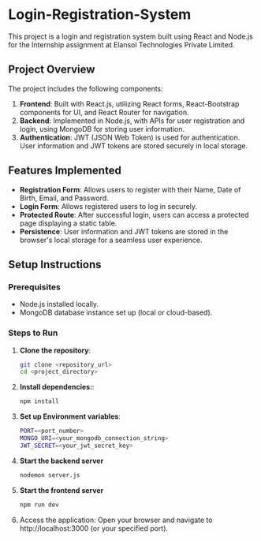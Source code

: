 # Login-Registration-System

This project is a login and registration system built using React and Node.js for the Internship assignment at Elansol Technologies Private Limited.

## Project Overview

The project includes the following components:

1. **Frontend**: Built with React.js, utilizing React forms, React-Bootstrap components for UI, and React Router for navigation.
2. **Backend**: Implemented in Node.js, with APIs for user registration and login, using MongoDB for storing user information.
3. **Authentication**: JWT (JSON Web Token) is used for authentication. User information and JWT tokens are stored securely in local storage.

## Features Implemented

- **Registration Form**: Allows users to register with their Name, Date of Birth, Email, and Password.
- **Login Form**: Allows registered users to log in securely.
- **Protected Route**: After successful login, users can access a protected page displaying a static table.
- **Persistence**: User information and JWT tokens are stored in the browser's local storage for a seamless user experience.

## Setup Instructions

### Prerequisites

- Node.js installed locally.
- MongoDB database instance set up (local or cloud-based).

### Steps to Run

1. **Clone the repository**:
   ```bash
   git clone <repository_url>
   cd <project_directory>

2. **Install dependencies:**:
   ```bash
   npm install

3. **Set up Environment variables**:
   ```bash
   PORT=<port_number>
   MONGO_URI=<your_mongodb_connection_string>
   JWT_SECRET=<your_jwt_secret_key>

4. **Start the backend server**
   ```bash
   nodemon server.js

5. **Start the frontend server**
   ```bash
   npm run dev

6. Access the application:
Open your browser and navigate to http://localhost:3000 (or your specified port).



